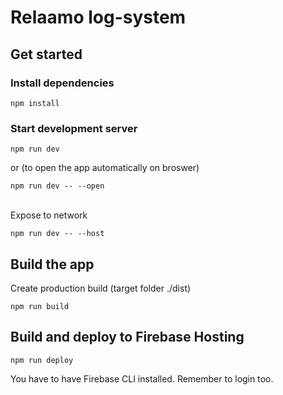 # Relaamo log-system

## Get started
### Install dependencies
```
npm install
```

### Start development server
```
npm run dev
```
or (to open the app automatically on broswer)
```
npm run dev -- --open
```

<br />
Expose to network

```
npm run dev -- --host
```

## Build the app

Create production build (target folder ./dist)
```
npm run build
```

## Build and deploy to Firebase Hosting
```
npm run deploy
```
You have to have Firebase CLI installed. Remember to login too.





